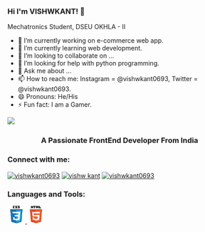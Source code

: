 ### Hi I'm VISHWKANT! 👋
Mechatronics Student, DSEU OKHLA - II

- 🔭 I’m currently working on e-commerce web app.
- 🌱 I’m currently learning web development.
- 👯 I’m looking to collaborate on ...
- 🤔 I’m looking for help with python programming.
- 💬 Ask me about ...
- 📫 How to reach me: Instagram = @vishwkant0693, Twitter = @vishwkant0693.
- 😄 Pronouns: He/His
- ⚡ Fun fact: I am a Gamer.

<img src="https://github-readme-stats.vercel.app/api?username=vishwkant0693&&show_icons=true&title_color=ffffff&icon_color=bb2acf&text_color=daf7dc&bg_color=191919">

<h3 align="center">A Passionate FrontEnd Developer From India</h3>

<h3 align="left">Connect with me:</h3>
<p align="left">
<a href="https://twitter.com/vishwkant0693" target="blank"><img align="center" src="https://raw.githubusercontent.com/rahuldkjain/github-profile-readme-generator/master/src/images/icons/Social/twitter.svg" alt="vishwkant0693" height="30" width="40" /></a>
<a href="https://linkedin.com/in/vishw kant" target="blank"><img align="center" src="https://raw.githubusercontent.com/rahuldkjain/github-profile-readme-generator/master/src/images/icons/Social/linked-in-alt.svg" alt="vishw kant" height="30" width="40" /></a>
<a href="https://instagram.com/vishwkant0693" target="blank"><img align="center" src="https://raw.githubusercontent.com/rahuldkjain/github-profile-readme-generator/master/src/images/icons/Social/instagram.svg" alt="vishwkant0693" height="30" width="40" /></a>
</p>

<h3 align="left">Languages and Tools:</h3>
<p align="left"> <a href="https://www.w3schools.com/css/" target="_blank"> <img src="https://raw.githubusercontent.com/devicons/devicon/master/icons/css3/css3-original-wordmark.svg" alt="css3" width="40" height="40"/> </a> <a href="https://www.w3.org/html/" target="_blank"> <img src="https://raw.githubusercontent.com/devicons/devicon/master/icons/html5/html5-original-wordmark.svg" alt="html5" width="40" height="40"/> </a> </p>
